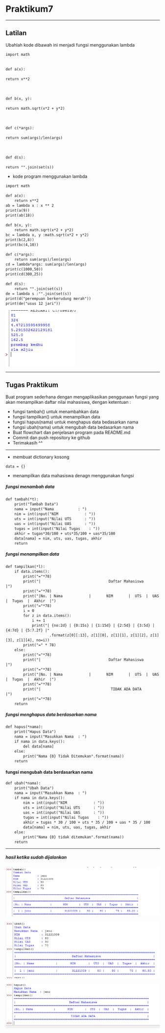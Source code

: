 # Praktikum7

---

## Latilan

Ubahlah kode dibawah ini menjadi fungsi menggunakan lambda
```
import math


def a(x):

return x**2



def b(x, y):

return math.sqrt(x*2 + y*2)



def c(*args):

return sum(args)/len(args)



def d(s):

return "".join(set(s))
```

- kode program menggunakan lambda

```
import math

def a(x):
    return x**2
ab = lambda x : x ** 2
print(a(9))
print(ab(18))

def b(x, y):
    return math.sqrt(x*2 + y*2)
bc = lambda x, y :math.sqrt(x*2 + y*2)
print(b(2,8))
print(bc(4,10))

def c(*args):
    return sum(args)/len(args)
cd = lambda*args: sum(args)/len(args)
print(c(1000,50))
print(cd(300,25))

def d(s):
    return "".join(set(s))
de = lambda s :"".join(set(s))
print(d("perempuan berkerudung merah"))
print(de("usus 12 jari"))
```

![gambar1](gambar/a.png)

---

## Tugas Praktikum 

Buat program sederhana dengan mengaplikasikan penggunaan fungsi yang akan menampilkan daftar nilai mahasiswa, dengan ketentuan :

- fungsi tambah() untuk menambahkan data
- fungsi tampilkan() untuk menampilkan data
- fungsi hapus(nama) untuk menghapus data bedasarkan nama
- fungsi ubah(nama) untuk mengubah data bedasarkan nama
- Buat flowchart dan penjelasan program pada README.md
- Commit dan push repository ke github
- Terimakasih ^^
---
- membuat dictionary kosong
```
data = {}
```

- menampilkan data mahasiswa denagn menggunakan fungsi

##### fungsi menambah data

```
def tambah(*t):
    print("Tambah Data")
    nama = input("Nama           : ")
    nim = int(input("NIM            : "))
    uts = int(input("Nilai UTS      : "))
    uas = int(input("Nilai UAS      : "))
    tugas = int(input("Nilai Tugas    : "))
    akhir = tugas*30/100 + uts*35/100 + uas*35/100
    data[nama] = nim, uts, uas, tugas, akhir
    return
```

##### fungsi menampilkan data

```
def tampilkan(*l):
    if data.items():
        print("="*78)
        print("|                               Daftar Mahasiswa                             |")
        print("="*78)
        print("|No. | Nama            |       NIM       |  UTS  |  UAS  |  Tugas  |  Akhir  |")
        print("="*78)
        i = 0
        for z in data.items():
            i += 1
            print("| {no:2d} | {0:15s} | {1:15d} | {2:5d} | {3:5d} | {4:7d} | {5:7.2f} |"
                    .format(z[0][:13], z[1][0], z[1][1], z[1][2], z[1][3], z[1][4], no=i))
        print("=" * 78)
    else:
        print("="*78)
        print("|                               Daftar Mahasiswa                             |")
        print("="*78)
        print("|No. | Nama            |       NIM       |  UTS  |  UAS  |  Tugas  |  Akhir  |")
        print("="*78)
        print("|                                TIDAK ADA DATA                              |")
        print("="*78)
    return
```

##### fungsi menghapus data berdasarkan nama

```
def hapus(*nama):
    print("Hapus Data")
    nama = input("Masukkan Nama  : ")
    if nama in data.keys():
        del data[nama]
    else:
        print("Nama {0} Tidak Ditemukan".format(nama))
    return
```

#### fungsi mengubah data berdasarkan nama

```
def ubah(*nama):
    print("Ubah Data")
    nama = input("Masukkan Nama  : ")
    if nama in data.keys():
        nim = int(input("NIM            : "))
        uts = int(input("Nilai UTS      : "))
        uas = int(input("Nilai UAS      : "))
        tugas = int(input("Nilai Tugas    : "))
        akhir = tugas * 30 / 100 + uts * 35 / 100 + uas * 35 / 100
        data[nama] = nim, uts, uas, tugas, akhir
    else:
        print("Nama {0} tidak ditemukan".format(nama))
    return
```

---

##### hasil ketika sudah dijalankan


![gambar1](gambar/a1.png)


![gambar1](gambar/a2.png)


![gambar1](gambar/a3.png)
